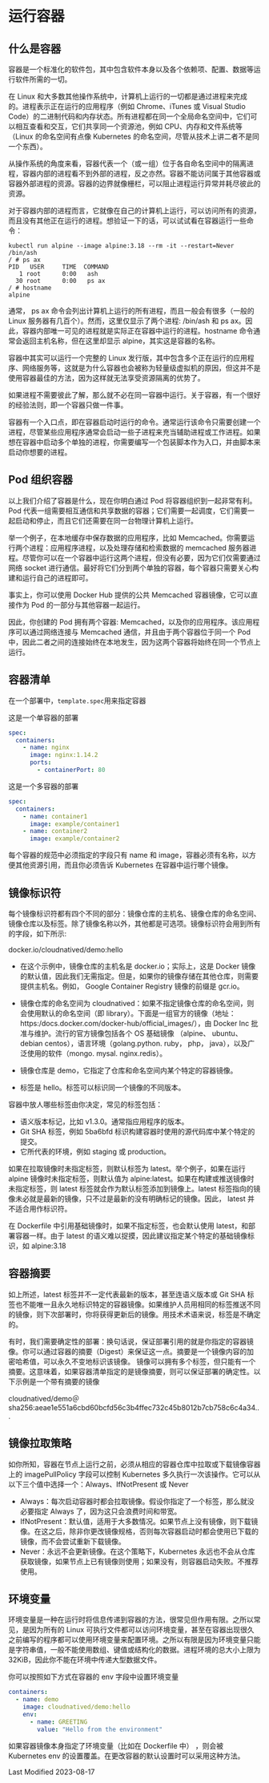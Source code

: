 # 运行容器

## 什么是容器

容器是一个标准化的软件包，其中包含软件本身以及各个依赖项、配置、数据等运行软件所需的一切。

在 Linux 和大多数其他操作系统中，计算机上运行的一切都是通过进程来完成的。进程表示正在运行的应用程序（例如 Chrome、iTunes 或 Visual Studio Code）的二进制代码和内存状态。所有进程都在同一个全局命名空间中，它们可以相互查看和交互，它们共享同一个资源池，例如 CPU、内存和文件系统等（Linux 的命名空间有点像 Kubernetes 的命名空间，尽管从技术上讲二者不是同一个东西）。

从操作系统的角度来看，容器代表一个（或一组）位于各自命名空间中的隔离进程，容器内部的进程看不到外部的进程，反之亦然。容器不能访问属于其他容器或容器外部进程的资源。容器的边界就像栅栏，可以阻止进程运行异常并耗尽彼此的资源。

对于容器内部的进程而言，它就像在自己的计算机上运行，可以访问所有的资源，而且没有其他正在运行的进程。想验证一下的话，可以试试看在容器运行一些命令：

```
kubectl run alpine --image alpine:3.18 --rm -it --restart=Never /bin/ash
/ # ps ax
PID   USER     TIME  COMMAND
   1 root      0:00   ash
  30 root      0:00   ps ax
/ # hostname
alpine
```

通常， ps ax 命令会列出计算机上运行的所有进程，而且一般会有很多（一般的 Linux 服务器有几百个）。然而，这里仅显示了两个进程: /bin/ash 和 ps ax。因此，容器内部唯一可见的进程就是实际正在容器中运行的进程。hostname 命令通常会返回主机名称，但在这里却显示 alpine，其实这是容器的名称。

容器中其实可以运行一个完整的 Linux 发行版，其中包含多个正在运行的应用程序、网络服务等，这就是为什么容器也会被称为轻量级虚拟机的原因，但这并不是使用容器最佳的方法，因为这样就无法享受资源隔离的优势了。

如果进程不需要彼此了解，那么就不必在同一容器中运行。关于容器，有一个很好的经验法则，即一个容器只做一件事。

容器有一个入口点，即在容器启动时运行的命令。通常运行该命令只需要创建一个进程，尽管某些应用程序通常会启动一些子进程来充当辅助进程或工作进程。如果想在容器中启动多个单独的进程，你需要编写一个包装脚本作为入口，并由脚本来启动你想要的进程。

## Pod 组织容器

以上我们介绍了容器是什么，现在你明白通过 Pod 将容器组织到一起非常有利。Pod 代表一组需要相互通信和共享数据的容器；它们需要一起调度，它们需要一起启动和停止，而且它们还需要在同一台物理计算机上运行。

举一个例子，在本地缓存中保存数据的应用程序，比如 Memcached。你需要运行两个进程：应用程序进程，以及处理存储和检索数据的 memcached 服务器进程。尽管你可以在一个容器中运行这两个进程，但没有必要，因为它们仅需要通过网络 socket 进行通信。最好将它们分到两个单独的容器，每个容器只需要关心构建和运行自己的进程即可。

事实上，你可以使用 Docker Hub 提供的公共 Memcached 容器镜像，它可以直接作为 Pod 的一部分与其他容器一起运行。

因此，你创建的 Pod 拥有两个容器: Memcached，以及你的应用程序。该应用程序可以通过网络连接与 Memcached 通信，并且由于两个容器位于同一个 Pod 中，因此二者之间的连接始终在本地发生，因为这两个容器将始终在同一个节点上运行。

## 容器清单

在一个部署中，`template.spec`用来指定容器

这是一个单容器的部署

```yaml
spec:
  containers:
    - name: nginx
      image: nginx:1.14.2
      ports:
        - containerPort: 80
```

这是一个多容器的部署

```yaml
spec:
  containers:
    - name: container1
      image: example/container1
    - name: container2
      image: example/container2
```

每个容器的规范中必须指定的字段只有 name 和 image，容器必须有名称，以方便其他资源引用，而且你必须告诉 Kubernetes 在容器中运行哪个镜像。

## 镜像标识符

每个镜像标识符都有四个不同的部分：镜像仓库的主机名、镜像仓库的命名空间、镜像仓库以及标签。除了镜像名称以外，其他都是可选项。镜像标识符会用到所有的字段，如下所示:

docker.io/cloudnatived/demo:hello

- 在这个示例中，镜像仓库的主机名是 docker.io；实际上，这是 Docker 镜像的默认值，因此我们无需指定。但是，如果你的镜像存储在其他仓库，则需要提供主机名。例如， Google Container Registry 镜像的前缀是 gcr.io。

- 镜像仓库的命名空间为 cloudnatived：如果不指定镜像仓库的命名空间，则会使用默认的命名空间（即 library）。下面是一组官方的镜像（地址：https:/docs.docker.com/docker-hub/official_images/），由 Docker Inc 批准与维护。流行的官方镜像包括各个 OS 基础镜像 （alpine、 ubuntu、 debian centos），语言环境（golang.python. ruby， php， java），以及广泛使用的软件（mongo. mysal. nginx.redis）。
- 镜像仓库是 demo，它指定了仓库和命名空间内某个特定的容器镜像。
- 标签是 hello。标签可以标识同一个镜像的不同版本。

容器中放人哪些标签由你决定，常见的标签包括：

- 语义版本标记，比如 v1.3.0。通常指应用程序的版本。
- Git SHA 标签，例如 5ba6bfd 标识构建容器时使用的源代码库中某个特定的提交。
- 它所代表的环境，例如 staging 或 production。

如果在拉取镜像时未指定标签，则默认标签为 latest。举个例子，如果在运行 alpine 镜像时未指定标签，则默认值为 alpine:latest。如果在构建或推送镜像时未指定标签，则 latest 标签就会作为默认标签添加到镜像上。latest 标签指向的镜像未必就是最新的镜像，只不过是最新的没有明确标记的镜像。因此， latest 并不适合用作标识符。

在 Dockerfile 中引用基础镜像时，如果不指定标签，也会默认使用 latest，和部署容器一样。由于 latest 的语义难以捉摸，因此建议指定某个特定的基础镜像标识，如 alpine:3.18

## 容器摘要

如上所述，latest 标签并不一定代表最新的版本，甚至连语义版本或 Git SHA 标签也不能唯一且永久地标识特定的容器镜像。如果维护人员用相同的标签推送不同的镜像，则下次部署时，你将获得更新后的镜像。用技术术语来说，标签是不确定的。

有时，我们需要确定性的部署：换句话说，保证部署引用的就是你指定的容器镜像。你可以通过容器的摘要（Digest）来保证这一点。摘要是一个镜像内容的加密哈希值，可以永久不变地标识该镜像。
镜像可以拥有多个标签，但只能有一个摘要。这意味着，如果容器清单指定的是镜像摘要，则可以保证部署的确定性。以下示例是一个带有摘要的镜像

cloudnatived/demo＠sha256:aeae1e551a6cbd60bcfd56c3b4ffec732c45b8012b7cb758c6c4a34...

## 镜像拉取策略

如你所知，容器在节点上运行之前，必须从相应的容器仓库中拉取或下载镜像容器上的 imagePullPolicy 字段可以控制 Kubernetes 多久执行一次该操作。它可以从以下三个值中选择一个：Always、IfNotPresent 或 Never

- Always：每次启动容器时都会拉取镜像。假设你指定了一个标签，那么就没必要指定 Always 了，因为这只会浪费时间和带宽。
- IfNotPresent：默认值，适用于大多数情况。如果节点上没有镜像，则下载镜像。在这之后，除非你更改镜像规格，否则每次容器启动时都会使用已下载的镜像，而不会尝试重新下载镜像。
- Never：永远不会更新镜像。在这个策略下，Kubernetes 永远也不会从仓库获取镜像，如果节点上已有镜像则使用；如果没有，则容器启动失败。不推荐使用。

## 环境变量

环境变量是一种在运行时将信息传递到容器的方法，很常见但作用有限。之所以常见，是因为所有的 Linux 可执行文件都可以访问环境变量，甚至在容器出现很久之前编写的程序都可以使用环境变量来配置环境。之所以有限是因为环境变量只能是字符串值，一般不能使用数组、键值或结构化的数据。进程环境的总大小上限为 32KiB，因此你不能在环境中传递大型数据文件。

你可以按照如下方式在容器的 env 字段中设置环境变量

```yaml
containers:
  - name: demo
    image: cloudnatived/demo:hello
    env:
      - name: GREETING
        value: "Hello from the environment"
```

如果容器镜像本身指定了环境变量（比如在 Dockerfile 中） ，则会被 Kubernetes env 的设置覆盖。在更改容器的默认设置时可以采用这种方法。

Last Modified 2023-08-17
